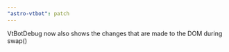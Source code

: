 ```yaml
---
"astro-vtbot": patch
---
```


VtBotDebug now also shows the changes that are made to the DOM during swap()
